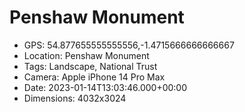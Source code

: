 # Penshaw Monument

- GPS: 54.877655555555556,-1.4715666666666667
- Location: Penshaw Monument
- Tags: Landscape, National Trust
- Camera: Apple iPhone 14 Pro Max
- Date: 2023-01-14T13:03:46.000+00:00
- Dimensions: 4032x3024
